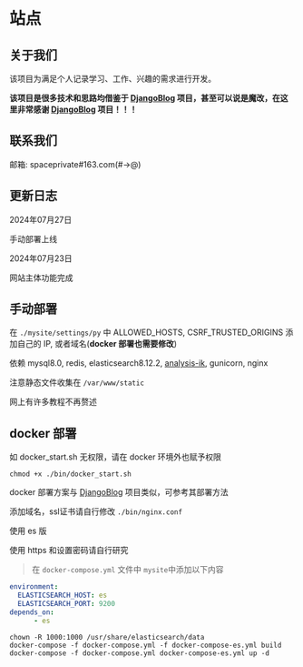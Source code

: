 # 站点
## 关于我们

该项目为满足个人记录学习、工作、兴趣的需求进行开发。

**该项目是很多技术和思路均借鉴于 [DjangoBlog](https://github.com/liangliangyy/DjangoBlog) 项目，甚至可以说是魔改，在这里非常感谢 [DjangoBlog](https://github.com/liangliangyy/DjangoBlog) 项目！！！**

## 联系我们

邮箱: spaceprivate#163.com(#->@)

## 更新日志

2024年07月27日

手动部署上线

2024年07月23日

网站主体功能完成

## 手动部署

在 `./mysite/settings/py` 中 ALLOWED_HOSTS, CSRF_TRUSTED_ORIGINS 添加自己的 IP, 或者域名(**docker 部署也需要修改**)

依赖 mysql8.0, redis, elasticsearch8.12.2, [analysis-ik](https://github.com/infinilabs/analysis-ik), gunicorn, nginx

注意静态文件收集在 `/var/www/static`

网上有许多教程不再赘述

## docker 部署

如 docker_start.sh 无权限，请在 docker 环境外也赋予权限

```shell
chmod +x ./bin/docker_start.sh
```

docker 部署方案与 [DjangoBlog](https://github.com/liangliangyy/DjangoBlog) 项目类似，可参考其部署方法

添加域名，ssl证书请自行修改 `./bin/nginx.conf`

使用 es 版

使用 https 和设置密码请自行研究

>在 `docker-compose.yml` 文件中 `mysite`中添加以下内容

```yaml
environment:
  ELASTICSEARCH_HOST: es
  ELASTICSEARCH_PORT: 9200
depends_on:
      - es
```

```shell
chown -R 1000:1000 /usr/share/elasticsearch/data
docker-compose -f docker-compose.yml -f docker-compose-es.yml build
docker-compose -f docker-compose.yml docker-compose-es.yml up -d
```